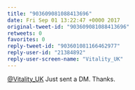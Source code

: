 ```yaml
---
title: "903609081088413696"
date: Fri Sep 01 13:22:47 +0000 2017
original-tweet-id: "903609081088413696"
retweets: 0
favorites: 0
reply-tweet-id: "903601081166462977"
reply-user-id: "21384892"
reply-user-screen-name: "Vitality_UK"
---
```

<a href="https://twitter.com/Vitality_UK">@Vitality_UK</a> Just sent a DM. Thanks.
